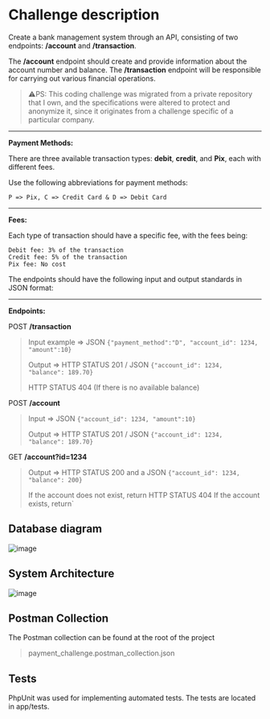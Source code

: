 # Challenge description

Create a bank management system through an API, consisting of two endpoints: **/account** and **/transaction**. 

The **/account** endpoint should create and provide information about the account number and balance. The **/transaction** endpoint will be responsible for carrying out various financial operations.

>⚠️PS: This coding challenge was migrated from a private repository that I own, and the specifications were altered to protect and anonymize it, since it originates from a challenge specific of a particular company.

___
**Payment Methods:**

There are three available transaction types: **debit**, **credit**, and **Pix**, each with different fees.

Use the following abbreviations for payment methods:

    P => Pix, C => Credit Card & D => Debit Card
___
**Fees:**

Each type of transaction should have a specific fee, with the fees being:

    Debit fee: 3% of the transaction
    Credit fee: 5% of the transaction
    Pix fee: No cost

The endpoints should have the following input and output standards in JSON format:
___
**Endpoints:**

POST **/transaction**

> Input example => JSON `{"payment_method":"D", "account_id": 1234, "amount":10}`
> 
> Output => HTTP STATUS 201 / JSON `{"account_id": 1234, "balance": 189.70}`
> 
> HTTP STATUS 404 (If there is no available balance)

POST **/account**

> Input => JSON `{"account_id": 1234, "amount":10}`
> 
> Output => HTTP STATUS 201 / JSON `{"account_id": 1234, "balance": 189.70}`

GET **/account?id=1234**

> Output => HTTP STATUS 200 and a JSON `{"account_id": 1234, "balance": 200}`
> 
> If the account does not exist, return HTTP STATUS 404 If the account exists, return`

## Database diagram
![image](https://github.com/CaioMatInt/payment_challenge/assets/40992883/aa649f6e-713d-4a32-be69-b5151b1a73fb)

## System Architecture
![image](https://github.com/CaioMatInt/payment_challenge/assets/40992883/3ba42426-2e5c-4b7e-9f67-66550e457b20)

## Postman Collection
The Postman collection can be found at the root of the project
> payment_challenge.postman_collection.json

## Tests
PhpUnit was used for implementing automated tests. The tests are located in app/tests.
